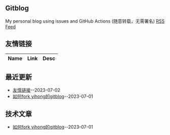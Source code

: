 ## Gitblog
My personal blog using issues and GitHub Actions (随意转载，无需署名)
[RSS Feed](https://raw.githubusercontent.com/kenwoodjw/gitblog/master/feed.xml)
## 友情链接
| Name | Link | Desc | 
 | ---- | ---- | ---- |
## 最近更新
- [友情链接](https://github.com/kenwoodjw/gitblog/issues/2)--2023-07-02
- [如何fork yihong的gitblog](https://github.com/kenwoodjw/gitblog/issues/1)--2023-07-01
## 技术文章
- [如何fork yihong的gitblog](https://github.com/kenwoodjw/gitblog/issues/1)--2023-07-01
